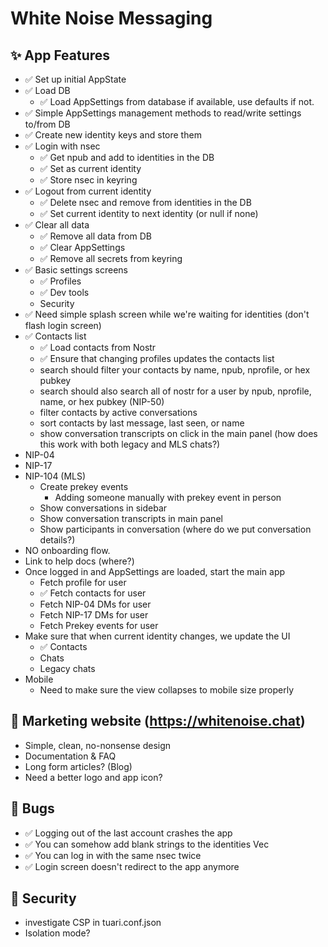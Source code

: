 # White Noise Messaging

## ✨ App Features

- ✅ Set up initial AppState
- ✅ Load DB
  - ✅ Load AppSettings from database if available, use defaults if not.
- ✅ Simple AppSettings management methods to read/write settings to/from DB
- ✅ Create new identity keys and store them
- ✅ Login with nsec
  - ✅ Get npub and add to identities in the DB
  - ✅ Set as current identity
  - ✅ Store nsec in keyring
- ✅ Logout from current identity
  - ✅ Delete nsec and remove from identities in the DB
  - ✅ Set current identity to next identity (or null if none)
- ✅ Clear all data
  - ✅ Remove all data from DB
  - ✅ Clear AppSettings
  - ✅ Remove all secrets from keyring
- ✅ Basic settings screens
  - ✅ Profiles
  - ✅ Dev tools
  - Security
- ✅ Need simple splash screen while we're waiting for identities (don't flash login screen)
- ✅ Contacts list
  - ✅ Load contacts from Nostr
  - ✅ Ensure that changing profiles updates the contacts list
  - search should filter your contacts by name, npub, nprofile, or hex pubkey
  - search should also search all of nostr for a user by npub, nprofile, name, or hex pubkey (NIP-50)
  - filter contacts by active conversations
  - sort contacts by last message, last seen, or name
  - show conversation transcripts on click in the main panel (how does this work with both legacy and MLS chats?)
- NIP-04
- NIP-17
- NIP-104 (MLS)
  - Create prekey events
    - Adding someone manually with prekey event in person
  - Show conversations in sidebar
  - Show conversation transcripts in main panel
  - Show participants in conversation (where do we put conversation details?)
- NO onboarding flow. 
- Link to help docs (where?)
- Once logged in and AppSettings are loaded, start the main app
  - Fetch profile for user
  - ✅ Fetch contacts for user
  - Fetch NIP-04 DMs for user
  - Fetch NIP-17 DMs for user
  - Fetch Prekey events for user
- Make sure that when current identity changes, we update the UI
  - ✅ Contacts
  - Chats
  - Legacy chats
- Mobile
  - Need to make sure the view collapses to mobile size properly

## 📑 Marketing website (https://whitenoise.chat)
  - Simple, clean, no-nonsense design
  - Documentation & FAQ
  - Long form articles? (Blog)
  - Need a better logo and app icon?

## 🐛 Bugs

- ✅ Logging out of the last account crashes the app
- ✅ You can somehow add blank strings to the identities Vec
- ✅ You can log in with the same nsec twice
- ✅ Login screen doesn't redirect to the app anymore

## 🔐 Security 

- investigate CSP in tuari.conf.json
- Isolation mode?